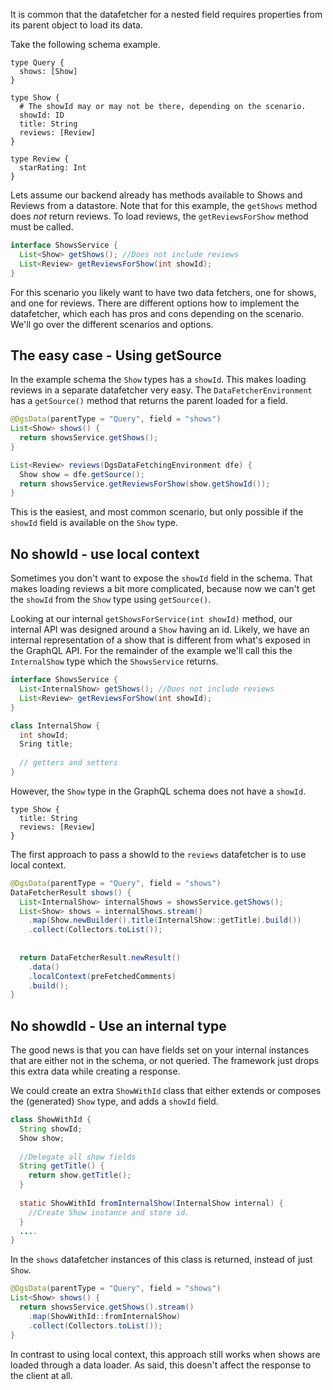 It is common that the datafetcher for a nested field requires properties from its parent object to load its data.

Take the following schema example.

```
type Query {
  shows: [Show]
}

type Show {
  # The showId may or may not be there, depending on the scenario.
  showId: ID
  title: String
  reviews: [Review]
}

type Review {
  starRating: Int
}
```

Lets assume our backend already has methods available to Shows and Reviews from a datastore. 
Note that for this example, the `getShows` method does *not* return reviews.
To load reviews, the `getReviewsForShow` method must be called.

```java
interface ShowsService {
  List<Show> getShows(); //Does not include reviews
  List<Review> getReviewsForShow(int showId);   
}
```

For this scenario you likely want to have two data fetchers, one for shows, and one for reviews.
There are different options how to implement the datafetcher, which each has pros and cons depending on the scenario.
We'll go over the different scenarios and options.

The easy case - Using getSource 
-----

In the example schema the `Show` types has a `showId`.
This makes loading reviews in a separate datafetcher very easy.
The `DataFetcherEnvironment` has a `getSource()` method that returns the parent loaded for a field.

```java
@DgsData(parentType = "Query", field = "shows")
List<Show> shows() {
  return showsService.getShows();
}

List<Review> reviews(DgsDataFetchingEnvironment dfe) {
  Show show = dfe.getSource();
  return showsService.getReviewsForShow(show.getShowId());
} 
```

This is the easiest, and most common scenario, but only possible if the `showId` field is available on the `Show` type.

No showId - use local context
-----

Sometimes you don't want to expose the `showId` field in the schema.
That makes loading reviews a bit more complicated, because now we can't get the `showId` from the `Show` type using `getSource()`.

Looking at our internal `getShowsForService(int showId)` method, our internal API was designed around a `Show` having an id.
Likely, we have an internal representation of a show that is different from what's exposed in the GraphQL API. 
For the remainder of the example we'll call this the `InternalShow` type which the `ShowsService` returns.


```java  
interface ShowsService {
  List<InternalShow> getShows(); //Does not include reviews
  List<Review> getReviewsForShow(int showId);   
}

class InternalShow {
  int showId;
  Sring title;
  
  // getters and setters
}
```

However, the `Show` type in the GraphQL schema does not have a `showId`.

```
type Show {
  title: String
  reviews: [Review]
}
```

The first approach to pass a showId to the `reviews` datafetcher is to use local context.

```java
@DgsData(parentType = "Query", field = "shows")
DataFetcherResult shows() {
  List<InternalShow> internalShows = showsService.getShows();
  List<Show> shows = internalShows.stream()
    .map(Show.newBuilder().title(InternalShow::getTitle).build())
    .collect(Collectors.toList());
  
  
  return DataFetcherResult.newResult()
    .data()
    .localContext(preFetchedComments)
    .build();
}

```

No showdId - Use an internal type
----



The good news is that you can have fields set on your internal instances that are either not in the schema, or not queried. 
The framework just drops this extra data while creating a response.

We could create an extra `ShowWithId` class that either extends or composes the (generated) `Show` type, and adds a `showId` field.

```java
class ShowWithId {
  String showId;
  Show show;
  
  //Delegate all show fields
  String getTitle() {
    return show.getTitle();
  }
  
  static ShowWithId fromInternalShow(InternalShow internal) {
    //Create Show instance and store id.
  }
  ....
}
```

In the `shows` datafetcher instances of this class is returned, instead of just `Show`.

```java
@DgsData(parentType = "Query", field = "shows")
List<Show> shows() {
  return showsService.getShows().stream()
    .map(ShowWithId::fromInternalShow)
    .collect(Collectors.toList());
}
```

In contrast to using local context, this approach still works when shows are loaded through a data loader.
As said, this doesn't affect the response to the client at all.

